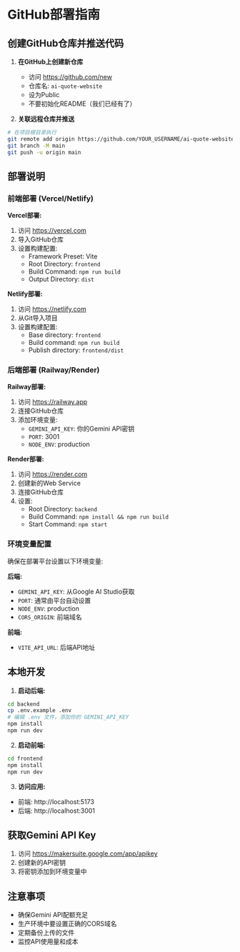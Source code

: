 # GitHub部署指南

## 创建GitHub仓库并推送代码

1. **在GitHub上创建新仓库**
   - 访问 https://github.com/new
   - 仓库名: `ai-quote-website`
   - 设为Public
   - 不要初始化README（我们已经有了）

2. **关联远程仓库并推送**
```bash
# 在项目根目录执行
git remote add origin https://github.com/YOUR_USERNAME/ai-quote-website.git
git branch -M main
git push -u origin main
```

## 部署说明

### 前端部署 (Vercel/Netlify)

**Vercel部署:**
1. 访问 https://vercel.com
2. 导入GitHub仓库
3. 设置构建配置:
   - Framework Preset: Vite
   - Root Directory: `frontend`
   - Build Command: `npm run build`
   - Output Directory: `dist`

**Netlify部署:**
1. 访问 https://netlify.com
2. 从Git导入项目
3. 设置构建配置:
   - Base directory: `frontend`
   - Build command: `npm run build`
   - Publish directory: `frontend/dist`

### 后端部署 (Railway/Render)

**Railway部署:**
1. 访问 https://railway.app
2. 连接GitHub仓库
3. 添加环境变量:
   - `GEMINI_API_KEY`: 你的Gemini API密钥
   - `PORT`: 3001
   - `NODE_ENV`: production

**Render部署:**
1. 访问 https://render.com
2. 创建新的Web Service
3. 连接GitHub仓库
4. 设置:
   - Root Directory: `backend`
   - Build Command: `npm install && npm run build`
   - Start Command: `npm start`

### 环境变量配置

确保在部署平台设置以下环境变量:

**后端:**
- `GEMINI_API_KEY`: 从Google AI Studio获取
- `PORT`: 通常由平台自动设置
- `NODE_ENV`: production
- `CORS_ORIGIN`: 前端域名

**前端:**
- `VITE_API_URL`: 后端API地址

## 本地开发

1. **启动后端:**
```bash
cd backend
cp .env.example .env
# 编辑 .env 文件，添加你的 GEMINI_API_KEY
npm install
npm run dev
```

2. **启动前端:**
```bash
cd frontend
npm install
npm run dev
```

3. **访问应用:**
- 前端: http://localhost:5173
- 后端: http://localhost:3001

## 获取Gemini API Key

1. 访问 https://makersuite.google.com/app/apikey
2. 创建新的API密钥
3. 将密钥添加到环境变量中

## 注意事项

- 确保Gemini API配额充足
- 生产环境中要设置正确的CORS域名
- 定期备份上传的文件
- 监控API使用量和成本